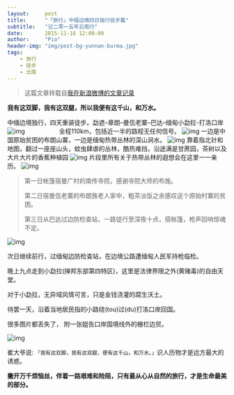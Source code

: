```yaml
---
layout:     post
title:      "「旅行」中缅边境四日独行徒步篇"
subtitle:   "记二零一五年云南行"
date:       2015-11-16 12:00:00
author:     "Pio"
header-img: "img/post-bg-yunnan-burma.jpg"
tags:
    - 旅行
    - 徒步
    - 云南
---
```


> 这篇文章转载自[我在新浪微博的文章记录](https://weibo.com/p/1001603909865423659348?mod=zwenzhang)


**我有这双脚，我有这双腿，所以我便有这千山，和万水。**

中缅边境独行，四天重装徒步。勐遮–章朗–曼佤老寨–巴达–缅甸小勐拉-打洛口岸
![img](/img/in-post/IMG_20151114_112640_HDR_mh1447645402374.jpg)
&nbsp;&nbsp;&nbsp;&nbsp;&nbsp;&nbsp;&nbsp;&nbsp;&nbsp;&nbsp;&nbsp;&nbsp;&nbsp;&nbsp;&nbsp;&nbsp;&nbsp;&nbsp;&nbsp;全程110km，包括近一半的路程无任何信号。
![img](/img/in-post/Googlemap.jpg)
一边是中国原始贫困的布朗山寨，一边是缅甸热带丛林的深山涧水。
![img](/img/in-post/IMG_20151115_134136_mh1447645279063.jpg)
靠着指北针和地图，翻过一座座山头，蚊虫肆虐的丛林，酷热难挡，沿途满是甘蔗园，茶树以及大片大片的香蕉种植园
![img](/img/in-post/IMG_20151114_105652_mh1447644935021.jpg)
片段里所有关于热带丛林的遐想会在这里一一亲历。
![img](/img/in-post/IMG_20151113_164835_mh1447644519766.jpg)

>第一日帐篷宿曼广村的南传寺院，感谢寺院大师的布施。
>
>
>第二日宿曼佤老寨的布朗族老人家中，粗茶淡饭之余感叹这个原始村寨的贫困。
>
>
>第三日从巴达过边防检查站，一路徒行至深夜十点，搭帐篷，枪声回响惊魂不定。

![img](/img/in-post/IMG_20151114_150221_mh1447645160758.jpg)

次日继续前行，过缅甸边防检查站，在边境公路遭缅甸人民军持枪临检。

晚上九点走到小勐拉(掸邦东部第四特区)，这里是法律界限之外(黄赌毒)的自由天堂。

对于小勐拉，无异域风情可言，只是金钱浇灌的腐生沃土。

待罢一天，沿着当地居民指的小路绕(tou)过(du)打洛口岸回国。

很多图片都丢失了， 附一张姐告口岸国境线外的栅栏边贸。

![img](/img/in-post/jiegao.jpg)

崔大爷说: ``「我有这双脚，我有这双腿，便有这千山，和万水。」``识人历物才是远方最大的诱惑。

**撇开万千烦恼丝，伴着一路艰难和险阻，只有最从心从自然的旅行，才是生命最美的部分。**
    
    

    
